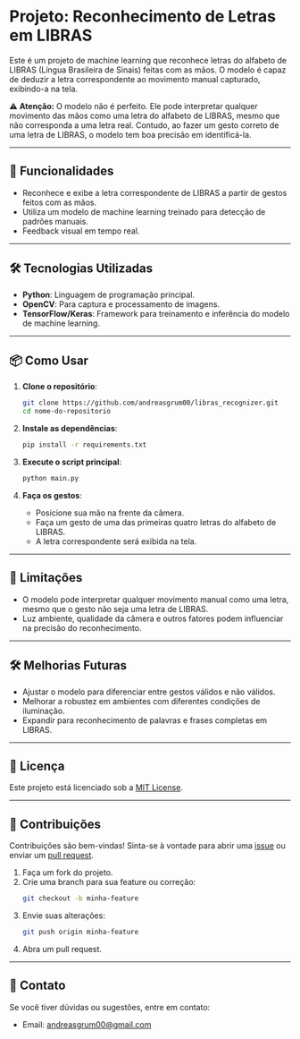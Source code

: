 # Projeto: Reconhecimento de Letras em LIBRAS

Este é um projeto de machine learning que reconhece letras do alfabeto de LIBRAS (Língua Brasileira de Sinais) feitas com as mãos. O modelo é capaz de deduzir a letra correspondente ao movimento manual capturado, exibindo-a na tela.

⚠ **Atenção:** O modelo não é perfeito. Ele pode interpretar qualquer movimento das mãos como uma letra do alfabeto de LIBRAS, mesmo que não corresponda a uma letra real. Contudo, ao fazer um gesto correto de uma letra de LIBRAS, o modelo tem boa precisão em identificá-la.

---

## 🚀 Funcionalidades
- Reconhece e exibe a letra correspondente de LIBRAS a partir de gestos feitos com as mãos.
- Utiliza um modelo de machine learning treinado para detecção de padrões manuais.
- Feedback visual em tempo real.

---

## 🛠️ Tecnologias Utilizadas
- **Python**: Linguagem de programação principal.
- **OpenCV**: Para captura e processamento de imagens.
- **TensorFlow/Keras**: Framework para treinamento e inferência do modelo de machine learning.

---

## 📦 Como Usar

1. **Clone o repositório**:
   ```bash
   git clone https://github.com/andreasgrum00/libras_recognizer.git
   cd nome-do-repositorio
   ```

2. **Instale as dependências**:
   ```bash
   pip install -r requirements.txt
   ```

3. **Execute o script principal**:
   ```bash
   python main.py
   ```

4. **Faça os gestos**:
   - Posicione sua mão na frente da câmera.
   - Faça um gesto de uma das primeiras quatro letras do alfabeto de LIBRAS.
   - A letra correspondente será exibida na tela.

---

## 🤔 Limitações
- O modelo pode interpretar qualquer movimento manual como uma letra, mesmo que o gesto não seja uma letra de LIBRAS.
- Luz ambiente, qualidade da câmera e outros fatores podem influenciar na precisão do reconhecimento.

---

## 🛠️ Melhorias Futuras
- Ajustar o modelo para diferenciar entre gestos válidos e não válidos.
- Melhorar a robustez em ambientes com diferentes condições de iluminação.
- Expandir para reconhecimento de palavras e frases completas em LIBRAS.

---

## 📄 Licença
Este projeto está licenciado sob a [MIT License](LICENSE).

---

## 🤝 Contribuições
Contribuições são bem-vindas! Sinta-se à vontade para abrir uma [issue](https://github.com/andreasgrum00/libras_recognizer/issues) ou enviar um [pull request](https://github.com/andreasgrum00/libras_recognizer/pulls).

1. Faça um fork do projeto.
2. Crie uma branch para sua feature ou correção:
   ```bash
   git checkout -b minha-feature
   ```
3. Envie suas alterações:
   ```bash
   git push origin minha-feature
   ```
4. Abra um pull request.

---

## 💬 Contato
Se você tiver dúvidas ou sugestões, entre em contato:
- Email: andreasgrum00@gmail.com
